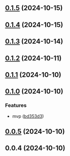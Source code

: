 

## [0.1.5](https://github.com/joaomelo/readme/compare/v0.1.4...v0.1.5) (2024-10-15)

## [0.1.4](https://github.com/joaomelo/readme/compare/v0.1.3...v0.1.4) (2024-10-15)

## [0.1.3](https://github.com/joaomelo/readme/compare/v0.1.2...v0.1.3) (2024-10-14)

## [0.1.2](https://github.com/joaomelo/readme/compare/v0.1.1...v0.1.2) (2024-10-11)

## [0.1.1](https://github.com/joaomelo/readme/compare/v0.1.0...v0.1.1) (2024-10-10)

## [0.1.0](https://github.com/joaomelo/readme/compare/v0.0.5...v0.1.0) (2024-10-10)


### Features

* mvp ([bd353d3](https://github.com/joaomelo/readme/commit/bd353d31019ca58c47e5aea0489308cbd340005a))

## [0.0.5](https://github.com/joaomelo/readme/compare/v0.0.4...v0.0.5) (2024-10-10)

## 0.0.4 (2024-10-10)
